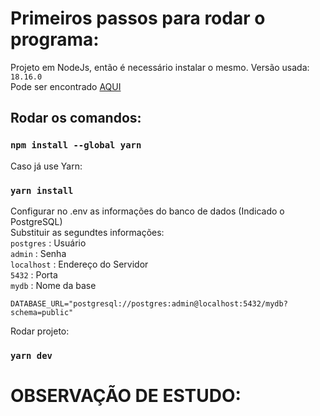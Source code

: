 # Primeiros passos para rodar o programa:
Projeto em NodeJs, então é necessário instalar o mesmo. Versão usada: `18.16.0`
\
Pode ser encontrado [AQUI](https://nodejs.org/dist/v18.16.0/)

## Rodar os comandos:

### `npm install --global yarn`
Caso já use Yarn:
### `yarn install`

Configurar no .env as informações do banco de dados (Indicado o PostgreSQL)\
Substituir as segundtes informações:\
`postgres` : Usuário\
`admin` : Senha\
`localhost` : Endereço do Servidor\
`5432` : Porta\
`mydb` : Nome da base

```
DATABASE_URL="postgresql://postgres:admin@localhost:5432/mydb?schema=public"
``` 

Rodar projeto:
### `yarn dev`

# OBSERVAÇÃO DE ESTUDO:


